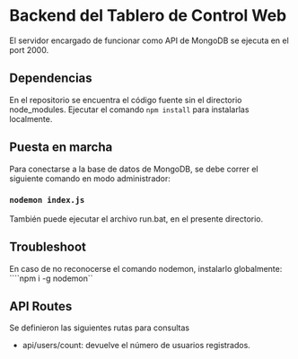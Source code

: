 # Backend del Tablero de Control Web
El servidor encargado de funcionar como API de MongoDB se ejecuta en el port 2000.

## Dependencias
En el repositorio se encuentra el código fuente sin el directorio node_modules. Ejecutar el comando `npm install` para instalarlas localmente.

## Puesta en marcha
Para conectarse a la base de datos de MongoDB, se debe correr el siguiente comando en modo administrador:

### ```nodemon index.js```

También puede ejecutar el archivo run.bat, en el presente directorio.

## Troubleshoot
En caso de no reconocerse el comando nodemon, instalarlo globalmente: ````npm i -g nodemon``

## API Routes
Se definieron las siguientes rutas para consultas

* api/users/count: devuelve el número de usuarios registrados.